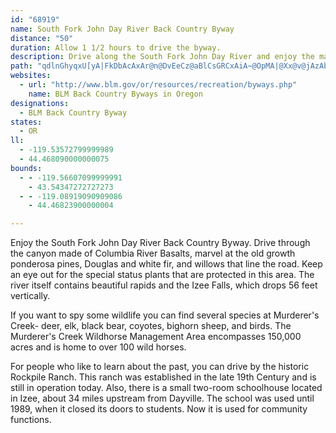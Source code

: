 ```yaml
---
id: "68919"
name: South Fork John Day River Back Country Byway
distance: "50"
duration: Allow 1 1/2 hours to drive the byway.
description: Drive along the South Fork John Day River and enjoy the majestic old growth local trees. This byway is a prime place to view a variety of wildlife.
path: "qdlnGhyqxU[yA|FkDbAcAxAr@n@DvEeCz@aBlCsGRCxAiA~@OpMA|@Xx@v@jAzAbAxBdGhOh@v@bFtChAXr@LdABxAK|C_AhEmBrAYfG@pDa@tA_@|B_AxAsA|CeEh@_An@sBdAiEvC{ZXsATm@NM^EXX~AzEfEzHn@rBn@pF|AzDtAdAlBp@rCzAbCdCjGxChFE~Aq@v@E~@Vb@f@n@xBCxAk@tHSrA_@bAmBlC[~@MfAA~ATlC~@dGl@`Bn@`AnA|@h@LdCGtD_AdAy@lAyAnBsDbAwAp@_@f@Ep@B`A^fIlFr@Xd@?jI_B~BWfIEfI{@fBA~Af@bADd@WzFcFnBw@bTsBhA_ARm@dAgFbAyAj@i@lFgBvAEt@\\bAx@|B~BZn@b@pBXfHTlBbAlB|BdCjAF`D[hAYhAk@^ExALbEa@rDeAjFq@dCcAnBwAl@KxE^pFdAxDlAdEdBn@`@rAhBdBzDTx@RrAJjBG|FWlBk@vC?z@Nn@TLn@LpLeBpA[zBwBXgA\\{JTsAvAmB~@Ct@Hl@^~BnDtAvAjD`BnAVtAEjEy@fJyClAI^Pd@j@x@lBnA~ApBrAdA?Z[p@wB^_@d@Wj@CfALdAl@lBzA~@pAh@^nAGVe@Jm@ZmFb@yC|@cC~@oBhAq@b@BpAhAfBvCj@Xv@F~@EbBgAxAyAbD{IlAgCdA_AlAQx@PvMbHlDxClAbDh@tDDlBM`IBdAJr@x@vBbAt@r@PhA@bA[tCmDx@Wl@?t@JhAz@Xb@n@nB\\BbEdCrCz@~AxAXDl@YjAsBf@c@j@GrA?dCR\\P|AlBhC`FbC~BxBjAn@R^?`Ee@t@?zE|@~CR~C`B|EdBjB`@d@VxBrBx@d@fFlElB~@xBf@Zd@Rj@XrCXl@ZXx@?hBkBvDuCvCyAdC_B|DeBfJ{GlEk@lFRr@b@h@t@hArB|B~FhD`Lx@hDrApHd@hBhAvBxDjDfBhBzKlQlAr@nBRn@EbEuAbA?lARdAn@b@j@`@lBf@pEZr@XLlBMbEeA|@_@xFs@dJK~Aa@n@c@xCaDpCmEn@uAb@sAzAcH\\yBx@{Ih@yBj@mB\\u@h@w@d@YrBEbBv@dCzArAXfJSfDg@bBk@|B{ChAgCToC?gAYoIEqAg@mEGwIYsEw@eEkBaESeBEaBJyA^}Ap@gArCaB`@e@hC{G~F_HrCoFz@}@t@UjAw@rD{CdDwAlADbA~@x@xAhBzFrAfAx@H~CSjFw@tFEvE\\lAQbBs@hCk@pEVtBdAzFtIhClFdB~B|@\\rAVxDDlCS|FkAn@_@nAkApJaKpA[nAE~ALfCn@dAb@t@|A\\jAd@`Ax@z@pI`Gv@v@tAPdJyAvLeEfEs@~E?rCqAfCcBhAk@lCq@z@A|@RdIjBtAz@n@r@x@pBlBdPX~@j@p@vBr@bBVdCDpCh@xI~Fh@f@^v@x@rEbB~E|AfAr@X`ALfA?~@YdA_Ax@aBfA_Eb@mCj@{AxA}AlA_@x@KnAJlDfAbAHbDsBxA_BhAmBbAeCtAkCrAmB^_ANaCXyAnC{EhAkCpG{InAkCfBiBdA_AfA?hAXdBGpFw@rAy@xBmCx@yBd@s@dA_ApBmAxCqCdA{Ax@kCVe@xBgCrD{Ch@QnDSh@Sf@_@~@sAh@_AdBcBx@gBd@s@h@SlBf@tL~HnAj@xCr@h@Kv@}@~@mB^iArAeChAY~E~A`C^rCFrBSnA@lEd@xAb@vCtA`BdDbAfDlA~Br@`Ap@vCVb@n@lD`@p@zA|@dCRv@KhBmAt@_Ab@y@hAyCrAsB~@w@dAg@fE_AlBMbC?|MdAfAT|IrF~AdBp@ZxAPdDLlDYv@Bf@DzBn@x@HxBSt@k@\\IhA?dBbAh@?hAs@d@k@nAy@`BEbBf@`ANrBQpBkAlFQvJgDdQa@xAs@rBqBl@_@rDyAxAaAzH{KjAeArASbB`@tAj@bBfA`A\\n@Ft@Er@g@lC_D`@M|BMfLF`@Jx@@n@GzAkApFoC|AeAnAnDt@m@zC{DtD^TXfARpFDj@m@hEDh@QjEGzAy@p@eBTyBh@qAbAe@zAAvEzGbADlEoFnB_AvCS~AyB|@kEdAyBh@g@n@I|HbAR`@XvCfEbKx@Rp@kA?YkBwFS_ADq@R[h@QdCYlBy@rEaEfDkDxCy@vAgArBFd@s@bBKh@g@t@eBr@_ERe@d@HtB~@|BKbA_AbCqD|BuBxARrD~AlBXpBYhAaA|CeFb@eBh@{F^{Gl@gCVy@l@}@lAgAd@?d@^vCxExBnBlAAx@c@^m@jAoAjDoBdBb@\\?xAc@zBaAXe@lA{@lCeAj@s@~@eBRk@b@iKZ{B^kA|AyChDyClCm@xAm@|@s@Ze@`E_Cx@Dt@^xAlChAt@|@Pt@?~Am@l@GbBCnAq@lAaA^q@h@cC`AwC|A_C|@{Ex@kCx@uAdAeAb@M~AGhAc@nCAbEW|@STe@b@aBdA}F\\i@bB_An@Eb@Q~ByC|@u@Zc@\\u@NmBDeCUsK@gA^gBpC_EhA{@^Ch@P^^p@hCXj@h@l@jD\\fGxAtBzAvAj@~B`@xCOrARdArBvAlAbBG`ARv@C`IuAdCWlBP|Ck@nC\\bBCr@a@r@gArA_Dj@m@hAs@lBc@h@JXXtAdD~@t@`C_@t@Yj@g@fA{BxAeEZ]p@Y~CoDxC}Dr@g@RDJm@x@aBrSi\\Z_AXgBRyHXsCx@uChA}BlC{C~DyDpDuBlDiAnB{@b@]Tg@XaAH}@?gJNgATmAhC{H|@eBh@s@~@}@`]wT|Ak@~AM~@Px@RfFlCr@Px@EhAkAxB}EXe@~AqBrAkAzBuAjKqE`B{@~@aAj@cBLmBE_AaA{IGaDJwB|AqMlG}Yh@mBx@_BfF_FdAsAr@qAzMsZ|AyAjDsCh@m@\\k@ZaAV}ATuB^_Id@{G|@mIr@{Fd@aCb@kAlH}MrGeL|@mAhEyD~O}L~B_ClDaHrLcW~@_Bn@{@rAiAbAg@~@YrDm@zJkAnAm@n@y@XkB?y@SeAa@eAgDqFo@sC}@mGEqBb@aJ?aBmD_jAw@wUG_DDoFXkFj@sI|AySXcCx@uEzAeFv@oBfHuNP_ABwA_@uJBaBTsBZmAlCmHfCgIh@gCfFq^d@qB~@uClCyGTqABo@~@?jATp@Bz@Qr@YrCeC`EmCnCmChB{Bl@eAf@qAvAgId@sBzDiJTa@hAy@pHwBn@Gd@DlCfAvCp@jBz@lCdBhAd@zEfAtC~AzExDnAXtAFfCu@xCQhA]xBgAfBsAx@_Aj@kA^oALwASmCcA{FiAaE_BaEU_B?q@ZaBfCgId@kAhA_ArD_AfBM~@XnAv@xAtAf@v@pB`G\\l@n@p@lBrAr@Tp@B`BQ~Ej@l@QlEaDX_@z@mBlAi@hAXj@d@r@x@|@p@|C@n@I^QbDgCn@Q|D_@z@StKmEbAm@pG}EvHcEfDyAf@e@fBsBlAmBrCaH|LuVvCgCxByAx@s@fBmErDgMt@{Cr@wGxAwKn@}PH_A`@kBhAgDzAeBjDgCf@y@t@yLb@iDnAsHlC}Tj@gDfA_GzAaHrAgD`BaD`BkCfCyCnKoPjCaFzFgJnCoD|@q@lBJjACfCF|@_@lEq@LSlCa@fOgBvIGhDw@FSvD}A|Dk@lCd@rBv@pFhHzHzITpBh@Dt@jBbAdAbBp@xA?|A?bBi@JS\\BzG{CbFMhHfBzC[xGoC~CMzA}@~B?^PlJ?pDw@xDkCdCqCvDkCjDkA~Gc@lA_@rAkBt@wDt@cBbCcCnDEfA_@jAeBvD{KbBiCzC_DdC}Ad@CXCtCiAt@EvFyBzEkAbD?bHwAzAkAlJmEx@OlCqA\\?FQjHkCz@?hAo@z@MjOoE`Jk@bC^pChBbAfAvN`IfBtAzBpD~@jDPRTpA`BbA|@LVd@pAPzDjAtFhFpA^~CQNYfAa@~Cg@t@g@v@M~FoDz@QP_@l@ETYzAGFe@rBuA`AMPRvBVpAfAdFfJhBpAjFp@pD|BdGrOpBbDpAxAxCbBlI~BpCvAnB|CtQ~OpFnG~AGxDZlMnBhFvDdI`KjIvPpBdDdBvAxCzJdAfIFnCg@jF[D}AtEiBhH[xLlBdQxEdRlA|C`HnIpGVbJnEvDpEfKpPzBpBfHqCzDk@pD}ApRyD`Bq@fB_@HQ|ASLWhDy@lCeCbBiCh@kBfAkM?kUt@sFL}Vd@J~@dCzG`J|EfDtGxCtGv@jKQnBa@nDmC~B}CtE{IlEkElD{BbQcIdRuDbCgAhCiB^ExIaJlAwAvCeBfDk@PSnQ?BWbBLHSp@?zPgJbIsB~CIlGVt@WzAPxTiEv^kAvO}C|DQ\\Q|BIhPmDpBy@tFyAv@?~IaDlAw@~G}BbD?pAPd@^fC?zDsAp@ChBqA\\Gd@k@hAe@tCYbI~B`Kb@jBQtOgJbBWNS~ADpEvBhCFjEmAlFKbEx@~BPdDkApEiEpAk@`CCjCTbCt@vC`CpApBlDrKpDtHt@|GhAn`@^zChBpEb@T^`AxEj@Pj@dDv@PXzBpAlAhBx@`@lEMzI^Xj@lI_@zNSvL}@ZSrd@wB`GQ~\\|D~D?lTiHLe@bEaDlAg@vD_@bP?zLcBPQpE_@tHwAhCyApFaGdEcCnCq@zJk@~Lk@tIHv@[fK}B`@Y~D}@zD_@pMcDtEMlBc@dKoGFYtN_K~@_@dAKPYb`@i@fGe@rH?xCh@tB?xJ}AxCFhEhAhGKxFp@z@l@zBGzBk@nEwB`^{RbE_@~Gr@pHSdDk@bBELQDA|PiB|Ak@Z_@^E`CcB~FuCtLgAzIkBTUbCs@zPmHv@i@pIkDtAq@`Bg@tBcAj@KlFcDzLyMb@IH[hDiC^k@f@?pIgEnBk@bEwBPDzG{DfKcD~FiA~AMHSpCcAbFwCz@K?YzEuCr@s@f@QxAqB^IhBeBpF_BbBcAh@q@vA_@Pe@lWsJJWhBe@FQhAYZ_@fCw@pD}A~BMRUbNGlDe@DQ`@ErAeAt@M~GmDtCkB`g@eYdCiB|@_@pXgPlE}BhFaEv@SBe@zCoCPw@fF_BhG{CfDiDrDmFfEmKzFmS^KNcBfBiEp@m@P_A`AyAbKkNtF}MvB_H|@gH~CgJzGqYtEcNlCsF~D_H`G{K`CmHbCeCp@cB~H{[tMug@x@{EjA_O|D}Nz@gG\\iAjAqAxGkChMwLfIkLlFeKvJyVbGuR^YZuBfCgGfD}MzAcEhCwKpAgIrF_f@`DqThCgTlA{EpB}Bp@cBpKuPvHuGzLeHfC_A~AKLQhN?lAw@bEyApBuAZ?lDwCvCwAxCg@PQ~ICbDy@bE{@|A_BxAmHlAqBpIsHzHgJPmAZEl@w@f@Sr@_AfSwIhFkCrBwA`FmHvMuOdG{Db@EpB}A~@SLWZ?nEoDhCiEbBgEl@iCjBqYN_AReHz@kJp@gVMq@r@cJrAuFdAsChH}KtE_JpEaHzAgDxGkLrOaUbDmGfDyIrCiD~F{DfB}BPEfBkC`A{C|CaS~AsIvCeVBoPPqFhDwP?qJ"
websites:
  - url: "http://www.blm.gov/or/resources/recreation/byways.php"
    name: BLM Back Country Byways in Oregon
designations:
  - BLM Back Country Byway
states:
  - OR
ll:
  - -119.53572799999989
  - 44.468090000000075
bounds:
  - - -119.56607099999991
    - 43.54347272727273
  - - -119.08919090909086
    - 44.46823900000004

---
```


Enjoy the South Fork John Day River Back Country Byway. Drive through the canyon made of Columbia River Basalts, marvel at the old growth ponderosa pines, Douglas and white fir, and willows that line the road. Keep an eye out for the special status plants that are protected in this area. The river itself contains beautiful rapids and the Izee Falls, which drops 56 feet vertically.

If you want to spy some wildlife you can find several species at Murderer's Creek- deer, elk, black bear, coyotes, bighorn sheep, and birds. The Murderer's Creek Wildhorse Management Area encompasses 150,000 acres and is home to over 100 wild horses.

For people who like to learn about the past, you can drive by the historic Rockpile Ranch. This ranch was established in the late 19th Century and is still in operation today. Also, there is a small two-room schoolhouse located in Izee, about 34 miles upstream from Dayville. The school was used until 1989, when it closed its doors to students. Now it is used for community functions.
